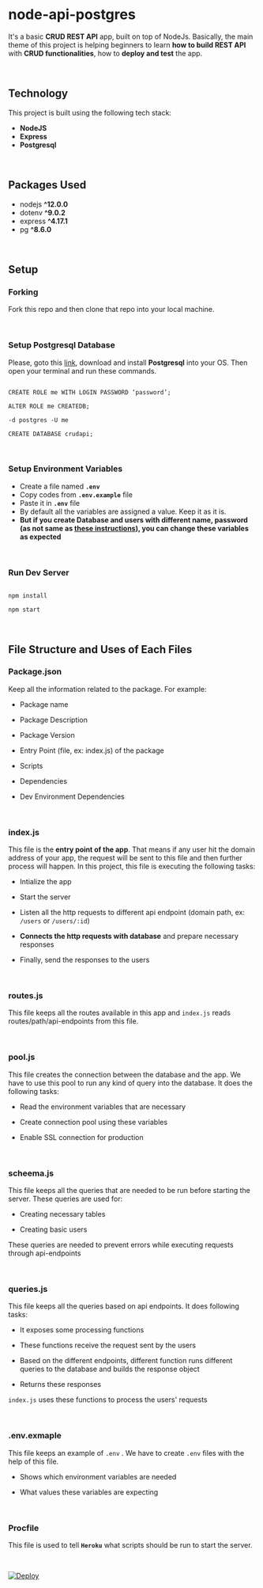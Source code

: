 # node-api-postgres

It's a basic **CRUD REST API** app, built on top of NodeJs. Basically, the main theme of this project is helping beginners to learn **how to build REST API** with **CRUD functionalities**, how to **deploy and test** the app.

<br>

## Technology

This project is built using the following tech stack:

* **NodeJS**
* **Express**
* **Postgresql**

<br>

## Packages Used

* nodejs **^12.0.0**
* dotenv **^9.0.2**
* express **^4.17.1**
* pg **^8.6.0**

<br>

## Setup

### Forking

Fork this repo and then clone that repo into your local machine.

<br>

### Setup Postgresql Database

Please, goto this [link](https://www.postgresql.org/download/), download and install **Postgresql** into your OS. Then open your terminal and run these commands.

``` 

CREATE ROLE me WITH LOGIN PASSWORD ‘password’;

ALTER ROLE me CREATEDB;

-d postgres -U me

CREATE DATABASE crudapi;
```

<br>

### Setup Environment Variables

* Create a file named **`.env`**
* Copy codes from **`.env.example`** file 
* Paste it in **`.env`** file
* By default all the variables are assigned a value. Keep it as it is.
* **But if you create Database and users with different name, password (as not same as [these instructions](###Setup-Postgresql-Database)), you can change these variables as expected**

<br>

### Run Dev Server

``` 

npm install

npm start
```

<br>

## File Structure and Uses of Each Files

### Package.json

Keep all the information related to the package. For example:
  

* Package name

* Package Description

* Package Version

* Entry Point (file, ex: index.js) of the package

* Scripts

* Dependencies

* Dev Environment Dependencies

<br>

### index.js

This file is the **entry point of the app**. That means if any user hit the domain address of your app, the request will be sent to this file and then further process will happen. In this project, this file is executing the following tasks:

* Intialize the app

* Start the server

* Listen all the http requests to different api endpoint (domain path, ex: `/users` or `/users/:id`)

* **Connects the http requests with database** and prepare necessary responses

* Finally, send the responses to the users

<br>

### routes.js

This file keeps all the routes available in this app and `index.js` reads routes/path/api-endpoints from this file.

<br>

### pool.js

This file creates the connection between the database and the app. We have to use this pool to run any kind of query into the database. It does the following tasks:

* Read the environment variables that are necessary

* Create connection pool using these variables

* Enable SSL connection for production

<br>

### scheema.js

This file keeps all the queries that are needed to be run before starting the server. These queries are used for:

* Creating necessary tables

* Creating basic users

These queries are needed to prevent errors while executing requests through api-endpoints

<br>

### queries.js

This file keeps all the queries based on api endpoints. It does following tasks:

* It exposes some processing functions

* These functions receive the request sent by the users

* Based on the different endpoints, different function runs different queries to the database and builds the response object

* Returns these responses

`index.js` uses these functions to process the users' requests

<br>

### .env.exmaple

This file keeps an example of `.env` . We have to create `.env` files with the help of this file.

* Shows which environment variables are needed

* What values these variables are expecting

<br>

### Procfile

This file is used to tell **`Heroku`** what scripts should be run to start the server.

<br>

[![Deploy](https://www.herokucdn.com/deploy/button.svg)](https://heroku.com/deploy)
